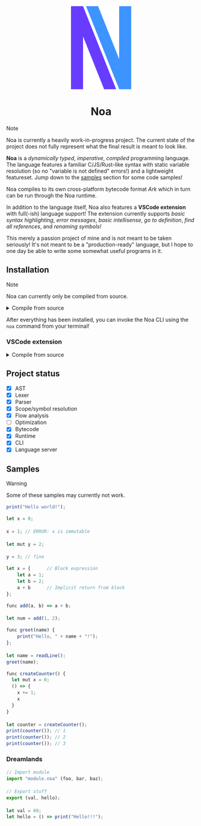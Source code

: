 <!-- markdownlint-disable MD033 MD041 -->

<div align="center">
<img src="./noa.svg" alt="Noa logo" width="160", height="220">
<h1>Noa</h1>
</div>

> [!NOTE]
> Noa is currently a heavily work-in-progress project. The current state of the project does not fully represent what the final result is meant to look like.

**Noa** is a *dynamically typed*, *imperative*, *compiled* programming language. The language features a familiar C/JS/Rust-like syntax with static variable resolution (so no "variable is not defined" errors!) and a lightweight featureset. Jump down to the [samples](#samples) section for some code samples!

Noa compiles to its own cross-platform bytecode format *Ark* which in turn can be run through the Noa runtime.

In addition to the language itself, Noa also features a **VSCode extension** with full(-ish) language support! The extension currently supports *basic syntax highlighting*, *error messages*, *basic intellisense*, *go to definition*, *find all references*, and *renaming symbols!*

This merely a passion project of mine and is not meant to be taken seriously! It's not meant to be a "production-ready" language, but I hope to one day be able to write some somewhat useful programs in it.

## Installation

> [!NOTE]
> Noa can currently only be compiled from source.

<details>

<summary>Compile from source</summary>

To compile and install Noa from source, you need the [.NET 9 SDK and runtime](https://dotnet.microsoft.com/) and [Cargo](https://www.rust-lang.org/tools/install) to compile the compiler and runtime respectively. Once you have .NET and Cargo installed, follow these instructions:

1. Clone the repo using `git clone https://github.com/thinker227/noa.git`.
2. `cd` into the root of the project (the folder which contains this readme file).
3. Run the `update-tool.sh` script (or the commands therein, they're all just .NET commands) which will compile and install the complier as a .NET tool. Worry not, you can easily uninstall it using `dotnet tool uninstall noa --global`.
4. `cd` into `src/runtime` and run `cargo build -r` which will compile the runtime.
5. Locate the produced executable (which should be in `target/release` named `noa_runtime` or `noa_runtime.exe` on Windows).
6. Create an environment variable named `NOA_RUNTIME` containing the file path to the runtime executable. Alternatively you can specify the `--runtime <path>` command-line option when running `noa run` to manually specify the path to the runtime executable, however it's much simpler to use an environment variable.
7. You'll usually have to restart your terminal and/or pc for the environment variable and .NET tool to be available.

</details>

After everything has been installed, you can invoke the Noa CLI using the `noa` command from your terminal!

### VSCode extension

<details>

<summary>Compile from source</summary>

To compile and install the VSCode extension from source, you need [Node.js](https://nodejs.org) and [vsce](https://code.visualstudio.com/api/working-with-extensions/publishing-extension#vsce). Also make sure you have `code` available from the command line.

1. `cd` into `src/vscode-extension` and run `npm install` followed by `npm run compile`.
2. Run `vsce package --skip-license`..
3. Run `code --install-extension <path>`, replacing `<path>` with the file path to the `.vsix` file which `vsce` generated.

</details>

## Project status

- [x] AST
- [x] Lexer
- [x] Parser
- [x] Scope/symbol resolution
- [x] Flow analysis
- [ ] Optimization
- [x] Bytecode
- [x] Runtime
- [x] CLI
- [x] Language server

## Samples

> [!WARNING]
> Some of these samples may currently not work.

```js
print("Hello world!");
```

```js
let x = 0;

x = 1; // ERROR: x is immutable

let mut y = 2;

y = 3; // fine
```

```js
let x = {      // Block expression
    let a = 1;
    let b = 2;
    a + b      // Implicit return from block
};
```

```js
func add(a, b) => a + b;

let num = add(1, 2);
```

```js
func greet(name) {
    print("Hello, " + name + "!");
};

let name = readLine();
greet(name);
```

```js
func createCounter() {
  let mut x = 0;
  () => {
    x += 1;
    x
  }
}

let counter = createCounter();
print(counter()); // 1
print(counter()); // 2
print(counter()); // 3
```

### Dreamlands

```js
// Import module
import "module.noa" (foo, bar, baz);

// Export stuff
export (val, hello);

let val = 69;
let hello = () => print("Hello!!!");
```
